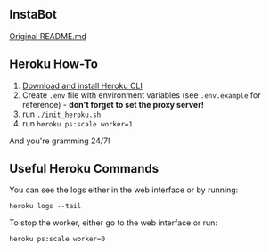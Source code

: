 ## InstaBot

[Original README.md](https://github.com/instabot-py/instabot.py/blob/master/README.md)

## Heroku How-To

1) [Download and install Heroku CLI](https://devcenter.heroku.com/articles/heroku-cli#download-and-install)
2) Create `.env` file with environment variables (see `.env.example` for reference) - **don't forget to set the proxy server!**
3) run `./init_heroku.sh`
4) run `heroku ps:scale worker=1`

And you're gramming 24/7!

## Useful Heroku Commands

You can see the logs either in the web interface or by running:

`heroku logs --tail`

To stop the worker, either go to the web interface or run:

`heroku ps:scale worker=0`
